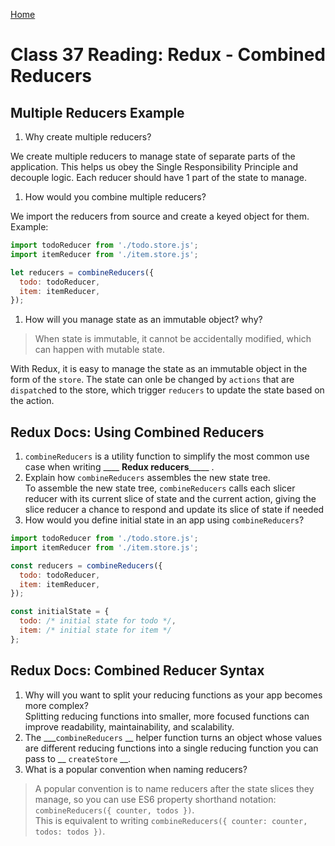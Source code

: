 [Home](/README.md)

# Class 37 Reading: Redux - Combined Reducers

## Multiple Reducers Example

1. Why create multiple reducers?  

We create multiple reducers to manage state of separate parts of the application. This helps us obey the Single Responsibility Principle and decouple logic. Each reducer should have 1 part of the state to manage.

1. How would you combine multiple reducers?  

We import the reducers from source and create a keyed object for them. Example:

```js
import todoReducer from './todo.store.js';
import itemReducer from './item.store.js';

let reducers = combineReducers({
  todo: todoReducer,
  item: itemReducer,
});
```

1. How will you manage state as an immutable object? why?

>When state is immutable, it cannot be accidentally modified, which can happen with mutable state.

With Redux, it is easy to manage the state as an immutable object in the form of the `store`. The state can onle be changed by `actions` that are `dispatch`ed to the store, which trigger `reducers` to update the state based on the action.

## Redux Docs: Using Combined Reducers

1. `combineReducers` is a utility function to simplify the most common use case when writing ____ __Redux reducers_______ .
1. Explain how `combineReducers` assembles the new state tree.  
To assemble the new state tree, `combineReducers` calls each slicer reducer with its current slice of state and the current action, giving the slice reducer a chance to respond and update its slice of state if needed
1. How would you define initial state in an app using `combineReducers`?  

```js
import todoReducer from './todo.store.js';
import itemReducer from './item.store.js';

const reducers = combineReducers({
  todo: todoReducer,
  item: itemReducer,
});

const initialState = {
  todo: /* initial state for todo */,
  item: /* initial state for item */
};
```

## Redux Docs: Combined Reducer Syntax

1. Why will you want to split your reducing functions as your app becomes more complex?  
Splitting reducing functions into smaller, more focused functions can improve readability, maintainability, and scalability.
1. The ___`combineReducers` __ helper function turns an object whose values are different reducing functions into a single reducing function you can pass to __ `createStore` __.
1. What is a popular convention when naming reducers?  

>A popular convention is to name reducers after the state slices they manage, so you can use ES6 property shorthand notation: `combineReducers({ counter, todos })`.  
This is equivalent to writing `combineReducers({ counter: counter, todos: todos })`.
